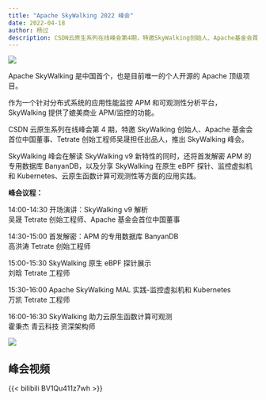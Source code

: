 ```yaml
---
title: "Apache SkyWalking 2022 峰会"
date: 2022-04-18
author: 杨过
description: CSDN云原生系列在线峰会第4期，特邀SkyWalking创始人、Apache基金会首位中国董事、Tetrate创始工程师吴晟担任出品人，推出SkyWalking峰会。
---
```


![](https://img-blog.csdnimg.cn/9dfd03251da64946becdf67f6a10ead7.png)

Apache SkyWalking 是中国首个，也是目前唯一的个人开源的 Apache 顶级项目。

作为一个针对分布式系统的应用性能监控 APM 和可观测性分析平台， SkyWalking 提供了媲美商业 APM/监控的功能。

CSDN 云原生系列在线峰会第 4 期，特邀 SkyWalking 创始人、Apache 基金会首位中国董事、Tetrate 创始工程师吴晟担任出品人，推出 SkyWalking 峰会。

SkyWalking 峰会在解读 SkyWalking v9 新特性的同时，还将首发解密 APM 的专用数据库 BanyanDB，以及分享 SkyWalking 在原生 eBPF 探针、监控虚拟机和 Kubernetes、云原生函数计算可观测性等方面的应用实践。

**峰会议程：**

14:00-14:30 开场演讲：SkyWalking v9 解析 <br>吴晟 Tetrate 创始工程师、Apache 基金会首位中国董事

14:30-15:00 首发解密：APM 的专用数据库 BanyanDB<br>高洪涛 Tetrate 创始工程师

15:00-15:30 SkyWalking 原生 eBPF 探针展示<br>刘晗 Tetrate 工程师

15:30-16:00 Apache SkyWalking MAL 实践-监控虚拟机和 Kubernetes<br>万凯 Tetrate 工程师

16:00-16:30 SkyWalking 助力云原生函数计算可观测<br>霍秉杰 青云科技 资深架构师

![](https://img-blog.csdnimg.cn/f98f2935c5404d5cb718123e73908fa5.png)

## 峰会视频

{{< bilibili BV1Qu411z7wh >}}
